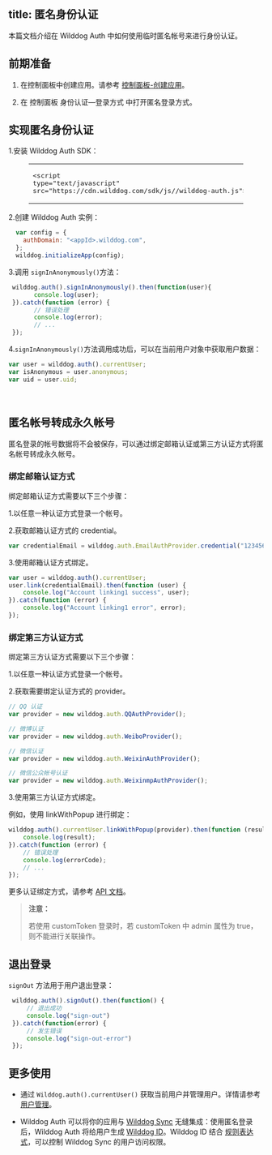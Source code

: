 
title:  匿名身份认证
---

本篇文档介绍在 Wilddog Auth 中如何使用临时匿名帐号来进行身份认证。

## 前期准备

1. 在控制面板中创建应用。请参考 [控制面板-创建应用](/console/creat.html#创建一个野狗应用)。

2. 在 控制面板 身份认证—登录方式 中打开匿名登录方式。

## 实现匿名身份认证

1.安装 Wilddog Auth SDK：
    <figure class="highlight html"><table><tbody><tr><td class="code"><pre><div class="line"><span class="tag">&lt;<span class="name">script</span> <span class="attr">type</span>=<span class="string">&quot;text/javascript&quot;</span> <span class="attr">src</span>=<span class="string">&quot;<span>ht</span>tps://cdn.wilddog.com/sdk/js/<span class="js-version"></span>/wilddog-auth.js&quot;</span>&gt;</span><span class="undefined"></span><span class="tag">&lt;/<span class="name">script</span>&gt;</span></div></pre></td></tr></tbody></table></figure>

2.创建 Wilddog Auth 实例：

```javascript
  var config = {
    authDomain: "<appId>.wilddog.com",
  };
  wilddog.initializeApp(config);
```

3.调用 `signInAnonymously()`方法：
```javascript
 wilddog.auth().signInAnonymously().then(function(user){
       console.log(user);
 }).catch(function (error) {
       // 错误处理
       console.log(error);
       // ...
 });
```

4.`signInAnonymously()`方法调用成功后，可以在当前用户对象中获取用户数据：

```javascript
var user = wilddog.auth().currentUser;
var isAnonymous = user.anonymous;
var uid = user.uid;
```
  ​
## 匿名帐号转成永久帐号

匿名登录的帐号数据将不会被保存，可以通过绑定邮箱认证或第三方认证方式将匿名帐号转成永久帐号。

### 绑定邮箱认证方式

绑定邮箱认证方式需要以下三个步骤：

1.以任意一种认证方式登录一个帐号。

2.获取邮箱认证方式的 credential。

```javascript
var credentialEmail = wilddog.auth.EmailAuthProvider.credential("12345678@wilddog.com", "password123");
```

3.使用邮箱认证方式绑定。

```javascript
var user = wilddog.auth().currentUser;
user.link(credentialEmail).then(function (user) {
    console.log("Account linking1 success", user);
}).catch(function (error) {
    console.log("Account linking1 error", error);
});
```

### 绑定第三方认证方式

绑定第三方认证方式需要以下三个步骤：

1.以任意一种认证方式登录一个帐号。

2.获取需要绑定认证方式的 provider。

```javascript
// QQ 认证
var provider = new wilddog.auth.QQAuthProvider();

// 微博认证
var provider = new wilddog.auth.WeiboProvider();

// 微信认证
var provider = new wilddog.auth.WeixinAuthProvider();

// 微信公众帐号认证
var provider = new wilddog.auth.WeixinmpAuthProvider();
```

3.使用第三方认证方式绑定。

例如，使用 linkWithPopup 进行绑定：

```javascript
wilddog.auth().currentUser.linkWithPopup(provider).then(function (result) {
    console.log(result);
}).catch(function (error) {
    // 错误处理
    console.log(errorCode);
    // ...
});
```

更多认证绑定方式，请参考 [API 文档](/auth/Egret/api/User.html#link)。

<blockquote class="warning">
  <p><strong>注意：</strong></p>
  若使用 customToken 登录时，若 customToken 中 admin 属性为 true，则不能进行关联操作。
</blockquote>


## 退出登录

`signOut` 方法用于用户退出登录：

```javascript
 wilddog.auth().signOut().then(function() {
     // 退出成功
     console.log("sign-out")
 }).catch(function(error) {
     // 发生错误
     console.log("sign-out-error")
 });
```

## 更多使用

- 通过 `Wilddog.auth().currentUser()` 获取当前用户并管理用户。详情请参考 [用户管理](/auth/Egret/guide/manageuser.html)。


- Wilddog Auth 可以将你的应用与 [Wilddog Sync](/sync/Egret/index.html) 无缝集成：使用匿名登录后，Wilddog Auth 将给用户生成 [Wilddog ID](/auth/Egret/guide/concept.html)。Wilddog ID 结合 [规则表达式](/sync/Egret/rules/introduce.html)，可以控制 Wilddog Sync 的用户访问权限。
